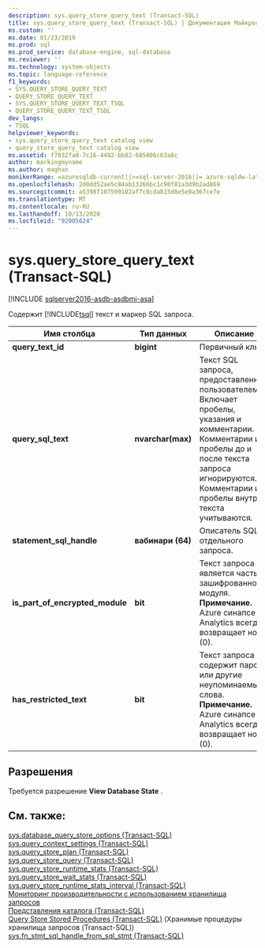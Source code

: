```yaml
---
description: sys.query_store_query_text (Transact-SQL)
title: sys.query_store_query_text (Transact-SQL) | Документация Майкрософт
ms.custom: ''
ms.date: 01/23/2019
ms.prod: sql
ms.prod_service: database-engine, sql-database
ms.reviewer: ''
ms.technology: system-objects
ms.topic: language-reference
f1_keywords:
- SYS.QUERY_STORE_QUERY_TEXT
- QUERY_STORE_QUERY_TEXT
- SYS.QUERY_STORE_QUERY_TEXT_TSQL
- QUERY_STORE_QUERY_TEXT_TSQL
dev_langs:
- TSQL
helpviewer_keywords:
- sys.query_store_query_text catalog view
- query_store_query_text catalog view
ms.assetid: f7032fa0-7c16-4492-bb82-685806c63a8c
author: markingmyname
ms.author: maghan
monikerRange: =azuresqldb-current||>=sql-server-2016||= azure-sqldw-latest||=sqlallproducts-allversions||>=sql-server-linux-2017||=azuresqldb-mi-current
ms.openlocfilehash: 2d0dd52ae5c84ab13266bc1c90f81a3d9b2ad869
ms.sourcegitcommit: a5398f107599102af7c8cda815d8e5e9a367ce7e
ms.translationtype: MT
ms.contentlocale: ru-RU
ms.lasthandoff: 10/13/2020
ms.locfileid: "92005624"
---
```

# <a name="sysquery_store_query_text-transact-sql"></a>sys.query_store_query_text (Transact-SQL)
[!INCLUDE [sqlserver2016-asdb-asdbmi-asa](../../includes/applies-to-version/sqlserver2016-asdb-asdbmi-asa.md)]

  Содержит [!INCLUDE[tsql](../../includes/tsql-md.md)] текст и маркер SQL запроса.  
  
|Имя столбца|Тип данных|Описание|  
|-----------------|---------------|-----------------|  
|**query_text_id**|**bigint**|Первичный ключ.|  
|**query_sql_text**|**nvarchar(max)**|Текст SQL запроса, предоставленный пользователем. Включает пробелы, указания и комментарии. Комментарии и пробелы до и после текста запроса игнорируются. Комментарии и пробелы внутри текста учитываются.|  
|**statement_sql_handle**|**вабинари (64)**|Описатель SQL отдельного запроса.|  
|**is_part_of_encrypted_module**|**bit**|Текст запроса является частью зашифрованного модуля.<br/>**Примечание.** Azure синапсе Analytics всегда возвращает ноль (0).|
|**has_restricted_text**|**bit**|Текст запроса содержит пароль или другие неупоминаемые слова.<br/>**Примечание.** Azure синапсе Analytics всегда возвращает ноль (0).|
  
## <a name="permissions"></a>Разрешения  
 Требуется разрешение **View Database State** .  
  
## <a name="see-also"></a>См. также:  
 [sys.database_query_store_options &#40;Transact-SQL&#41;](../../relational-databases/system-catalog-views/sys-database-query-store-options-transact-sql.md)   
 [sys.query_context_settings &#40;Transact-SQL&#41;](../../relational-databases/system-catalog-views/sys-query-context-settings-transact-sql.md)   
 [sys.query_store_plan &#40;Transact-SQL&#41;](../../relational-databases/system-catalog-views/sys-query-store-plan-transact-sql.md)   
 [sys.query_store_query &#40;Transact-SQL&#41;](../../relational-databases/system-catalog-views/sys-query-store-query-transact-sql.md)   
 [sys.query_store_runtime_stats &#40;Transact-SQL&#41;](../../relational-databases/system-catalog-views/sys-query-store-runtime-stats-transact-sql.md)   
 [sys.query_store_wait_stats &#40;Transact-SQL&#41;](../../relational-databases/system-catalog-views/sys-query-store-wait-stats-transact-sql.md)  
 [sys.query_store_runtime_stats_interval &#40;Transact-SQL&#41;](../../relational-databases/system-catalog-views/sys-query-store-runtime-stats-interval-transact-sql.md)   
 [Мониторинг производительности с использованием хранилища запросов](../../relational-databases/performance/monitoring-performance-by-using-the-query-store.md)   
 [Представления каталога (Transact-SQL)](../../relational-databases/system-catalog-views/catalog-views-transact-sql.md)   
 [Query Store Stored Procedures (Transact-SQL)](../../relational-databases/system-stored-procedures/query-store-stored-procedures-transact-sql.md)  (Хранимые процедуры хранилища запросов (Transact-SQL))  
 [sys.fn_stmt_sql_handle_from_sql_stmt (Transact-SQL)](../../relational-databases/system-functions/sys-fn-stmt-sql-handle-from-sql-stmt-transact-sql.md)  
  
  
